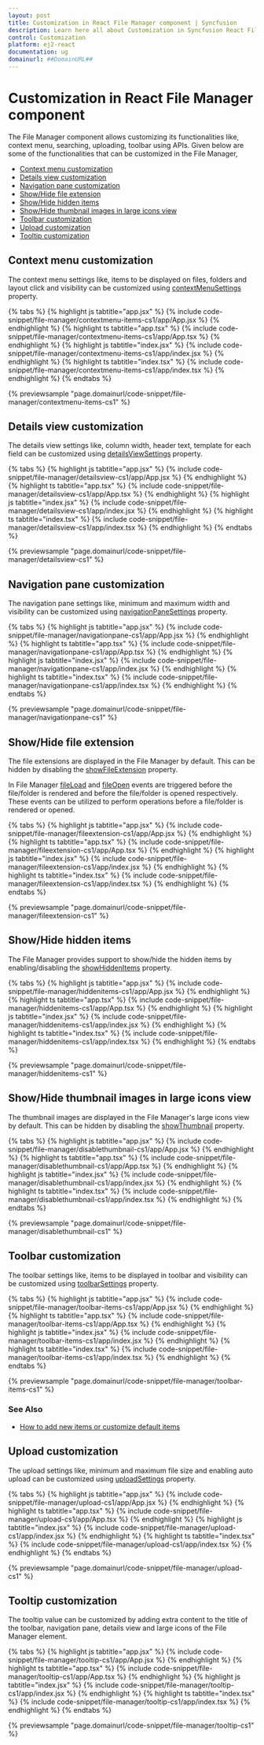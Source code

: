 ```yaml
---
layout: post
title: Customization in React File Manager component | Syncfusion
description: Learn here all about Customization in Syncfusion React File Manager component of Syncfusion Essential JS 2 and more.
control: Customization 
platform: ej2-react
documentation: ug
domainurl: ##DomainURL##
---
```


# Customization in React File Manager component

The File Manager component allows customizing its functionalities like, context menu, searching, uploading, toolbar using APIs. Given below are some of the functionalities that can be customized in the File Manager,

* [Context menu customization](#context-menu-customization)
* [Details view customization](#details-view-customization)
* [Navigation pane customization](#navigation-pane-customization)
* [Show/Hide file extension](#showhide-file-extension)
* [Show/Hide hidden items](#showhide-hidden-items)
* [Show/Hide thumbnail images in large icons view](#showhide-thumbnail-images-in-large-icons-view)
* [Toolbar customization](#toolbar-customization)
* [Upload customization](#upload-customization)
* [Tooltip customization](#tooltip-customization)

## Context menu customization

The context menu settings like, items to be displayed on files, folders and layout click and visibility can be customized using [contextMenuSettings](https://ej2.syncfusion.com/react/documentation/api/file-manager/#contextmenusettings) property.

{% tabs %}
{% highlight js tabtitle="app.jsx" %}
{% include code-snippet/file-manager/contextmenu-items-cs1/app/App.jsx %}
{% endhighlight %}
{% highlight ts tabtitle="app.tsx" %}
{% include code-snippet/file-manager/contextmenu-items-cs1/app/App.tsx %}
{% endhighlight %}
{% highlight js tabtitle="index.jsx" %}
{% include code-snippet/file-manager/contextmenu-items-cs1/app/index.jsx %}
{% endhighlight %}
{% highlight ts tabtitle="index.tsx" %}
{% include code-snippet/file-manager/contextmenu-items-cs1/app/index.tsx %}
{% endhighlight %}
{% endtabs %}

 {% previewsample "page.domainurl/code-snippet/file-manager/contextmenu-items-cs1" %}

## Details view customization

The details view settings like, column width, header text, template for each field can be customized using [detailsViewSettings](https://ej2.syncfusion.com/react/documentation/api/file-manager/#detailsviewsettings) property.

{% tabs %}
{% highlight js tabtitle="app.jsx" %}
{% include code-snippet/file-manager/detailsview-cs1/app/App.jsx %}
{% endhighlight %}
{% highlight ts tabtitle="app.tsx" %}
{% include code-snippet/file-manager/detailsview-cs1/app/App.tsx %}
{% endhighlight %}
{% highlight js tabtitle="index.jsx" %}
{% include code-snippet/file-manager/detailsview-cs1/app/index.jsx %}
{% endhighlight %}
{% highlight ts tabtitle="index.tsx" %}
{% include code-snippet/file-manager/detailsview-cs1/app/index.tsx %}
{% endhighlight %}
{% endtabs %}

 {% previewsample "page.domainurl/code-snippet/file-manager/detailsview-cs1" %}

## Navigation pane customization

The navigation pane settings like, minimum and maximum width and visibility can be customized using [navigationPaneSettings](https://ej2.syncfusion.com/react/documentation/api/file-manager/#navigationpanesettings) property.

{% tabs %}
{% highlight js tabtitle="app.jsx" %}
{% include code-snippet/file-manager/navigationpane-cs1/app/App.jsx %}
{% endhighlight %}
{% highlight ts tabtitle="app.tsx" %}
{% include code-snippet/file-manager/navigationpane-cs1/app/App.tsx %}
{% endhighlight %}
{% highlight js tabtitle="index.jsx" %}
{% include code-snippet/file-manager/navigationpane-cs1/app/index.jsx %}
{% endhighlight %}
{% highlight ts tabtitle="index.tsx" %}
{% include code-snippet/file-manager/navigationpane-cs1/app/index.tsx %}
{% endhighlight %}
{% endtabs %}

 {% previewsample "page.domainurl/code-snippet/file-manager/navigationpane-cs1" %}

## Show/Hide file extension

The file extensions are displayed in the File Manager by default. This can be hidden by disabling the [showFileExtension](https://ej2.syncfusion.com/react/documentation/api/file-manager/#showfileextension) property.

In File Manager [fileLoad](https://ej2.syncfusion.com/react/documentation/api/file-manager/#fileload) and [fileOpen](https://ej2.syncfusion.com/react/documentation/api/file-manager/#fileopen) events are triggered before the file/folder is rendered and before the file/folder is opened respectively. These events can be utilized to perform operations before a file/folder is rendered or opened.

{% tabs %}
{% highlight js tabtitle="app.jsx" %}
{% include code-snippet/file-manager/fileextension-cs1/app/App.jsx %}
{% endhighlight %}
{% highlight ts tabtitle="app.tsx" %}
{% include code-snippet/file-manager/fileextension-cs1/app/App.tsx %}
{% endhighlight %}
{% highlight js tabtitle="index.jsx" %}
{% include code-snippet/file-manager/fileextension-cs1/app/index.jsx %}
{% endhighlight %}
{% highlight ts tabtitle="index.tsx" %}
{% include code-snippet/file-manager/fileextension-cs1/app/index.tsx %}
{% endhighlight %}
{% endtabs %}

 {% previewsample "page.domainurl/code-snippet/file-manager/fileextension-cs1" %}

## Show/Hide hidden items

The File Manager provides support to show/hide the hidden items by enabling/disabling the [showHiddenItems](https://ej2.syncfusion.com/react/documentation/api/file-manager/#showhiddenitems) property.

{% tabs %}
{% highlight js tabtitle="app.jsx" %}
{% include code-snippet/file-manager/hiddenitems-cs1/app/App.jsx %}
{% endhighlight %}
{% highlight ts tabtitle="app.tsx" %}
{% include code-snippet/file-manager/hiddenitems-cs1/app/App.tsx %}
{% endhighlight %}
{% highlight js tabtitle="index.jsx" %}
{% include code-snippet/file-manager/hiddenitems-cs1/app/index.jsx %}
{% endhighlight %}
{% highlight ts tabtitle="index.tsx" %}
{% include code-snippet/file-manager/hiddenitems-cs1/app/index.tsx %}
{% endhighlight %}
{% endtabs %}

 {% previewsample "page.domainurl/code-snippet/file-manager/hiddenitems-cs1" %}

## Show/Hide thumbnail images in large icons view

The thumbnail images are displayed in the File Manager's large icons view by default. This can be hidden by disabling the [showThumbnail](https://ej2.syncfusion.com/react/documentation/api/file-manager/#showthumbnail) property.

{% tabs %}
{% highlight js tabtitle="app.jsx" %}
{% include code-snippet/file-manager/disablethumbnail-cs1/app/App.jsx %}
{% endhighlight %}
{% highlight ts tabtitle="app.tsx" %}
{% include code-snippet/file-manager/disablethumbnail-cs1/app/App.tsx %}
{% endhighlight %}
{% highlight js tabtitle="index.jsx" %}
{% include code-snippet/file-manager/disablethumbnail-cs1/app/index.jsx %}
{% endhighlight %}
{% highlight ts tabtitle="index.tsx" %}
{% include code-snippet/file-manager/disablethumbnail-cs1/app/index.tsx %}
{% endhighlight %}
{% endtabs %}

 {% previewsample "page.domainurl/code-snippet/file-manager/disablethumbnail-cs1" %}

## Toolbar customization

The toolbar settings like, items to be displayed in toolbar and visibility can be customized using [toolbarSettings](https://ej2.syncfusion.com/react/documentation/api/file-manager/#toolbarsettings) property.

{% tabs %}
{% highlight js tabtitle="app.jsx" %}
{% include code-snippet/file-manager/toolbar-items-cs1/app/App.jsx %}
{% endhighlight %}
{% highlight ts tabtitle="app.tsx" %}
{% include code-snippet/file-manager/toolbar-items-cs1/app/App.tsx %}
{% endhighlight %}
{% highlight js tabtitle="index.jsx" %}
{% include code-snippet/file-manager/toolbar-items-cs1/app/index.jsx %}
{% endhighlight %}
{% highlight ts tabtitle="index.tsx" %}
{% include code-snippet/file-manager/toolbar-items-cs1/app/index.tsx %}
{% endhighlight %}
{% endtabs %}

 {% previewsample "page.domainurl/code-snippet/file-manager/toolbar-items-cs1" %}

### See Also

* [How to add new items or customize default items](../file-manager/how-to/adding-custom-item-to-toolbar.md)

## Upload customization

The upload settings like, minimum and maximum file size and enabling auto upload can be customized using [uploadSettings](https://ej2.syncfusion.com/react/documentation/api/file-manager/#uploadsettings) property.

{% tabs %}
{% highlight js tabtitle="app.jsx" %}
{% include code-snippet/file-manager/upload-cs1/app/App.jsx %}
{% endhighlight %}
{% highlight ts tabtitle="app.tsx" %}
{% include code-snippet/file-manager/upload-cs1/app/App.tsx %}
{% endhighlight %}
{% highlight js tabtitle="index.jsx" %}
{% include code-snippet/file-manager/upload-cs1/app/index.jsx %}
{% endhighlight %}
{% highlight ts tabtitle="index.tsx" %}
{% include code-snippet/file-manager/upload-cs1/app/index.tsx %}
{% endhighlight %}
{% endtabs %}

 {% previewsample "page.domainurl/code-snippet/file-manager/upload-cs1" %}

## Tooltip customization

The tooltip value can be customized by adding extra content to the title of the toolbar, navigation pane, details view and large icons of the File Manager element.

{% tabs %}
{% highlight js tabtitle="app.jsx" %}
{% include code-snippet/file-manager/tooltip-cs1/app/App.jsx %}
{% endhighlight %}
{% highlight ts tabtitle="app.tsx" %}
{% include code-snippet/file-manager/tooltip-cs1/app/App.tsx %}
{% endhighlight %}
{% highlight js tabtitle="index.jsx" %}
{% include code-snippet/file-manager/tooltip-cs1/app/index.jsx %}
{% endhighlight %}
{% highlight ts tabtitle="index.tsx" %}
{% include code-snippet/file-manager/tooltip-cs1/app/index.tsx %}
{% endhighlight %}
{% endtabs %}

 {% previewsample "page.domainurl/code-snippet/file-manager/tooltip-cs1" %}
